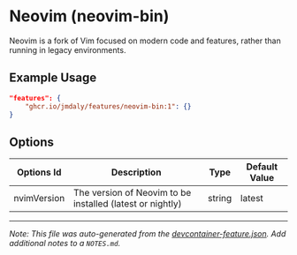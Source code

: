 
# Neovim (neovim-bin)

Neovim is a fork of Vim focused on modern code and features, rather than running in legacy environments.

## Example Usage

```json
"features": {
    "ghcr.io/jmdaly/features/neovim-bin:1": {}
}
```

## Options

| Options Id | Description | Type | Default Value |
|-----|-----|-----|-----|
| nvimVersion | The version of Neovim to be installed (latest or nightly) | string | latest |



---

_Note: This file was auto-generated from the [devcontainer-feature.json](https://github.com/jmdaly/features/blob/main/src/neovim-bin/devcontainer-feature.json).  Add additional notes to a `NOTES.md`._
